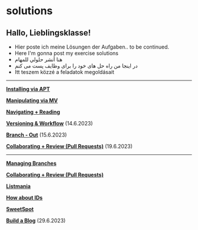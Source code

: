 # solutions

## Hallo, Lieblingsklasse!
- Hier poste ich meine Lösungen der Aufgaben.. to be continued.
- Here I'm gonna post my exercise solutions
- هنا أنشر حلولي للمهام
- در اینجا من راه حل های خود را برای وظایف پست می کنم
- Itt teszem közzé a feladatok megoldásait

---

**[Installing via APT](./solution-apt.md)**

**[Manipulating via MV](./solution-i-like-to-move-it.md)**

**[Navigating + Reading](./solution-navigating-reading.md)**

**[Versioning & Workflow](./workflow.md)** (14.6.2023)

**[Branch - Out](./branch-out.md)** (15.6.2023)

**[Collaborating + Review (Pull Requests)](./collaborating/README.md)** (19.6.2023)

---



**[Managing Branches](../solutions/managing-branches.md)**

**[Collaborating + Review (Pull Requests)](../solutions/collaborating/README.md)**

**[Listmania](../solutions/listmania/index.html)**

**[How about IDs](../solutions/howaboutids/index.html)**

**[SweetSpot](../solutions/sweetspot/index.html)**

**[Build a Blog](../solutions/build-a-blog/index.html)** (29.6.2023)

